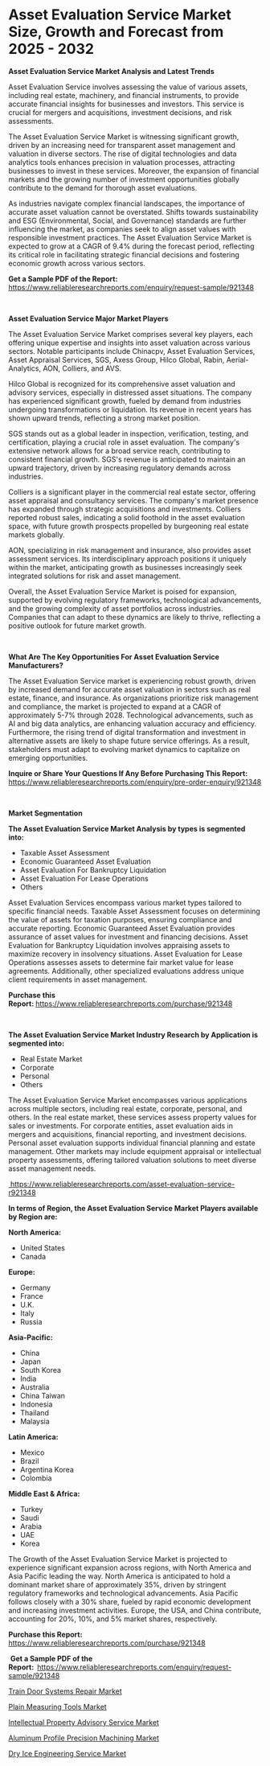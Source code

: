 <p><h1>Asset Evaluation Service Market Size, Growth and Forecast from 2025 - 2032</h1></p><p><strong>Asset Evaluation Service Market Analysis and Latest Trends</strong></p>
<p><p>Asset Evaluation Service involves assessing the value of various assets, including real estate, machinery, and financial instruments, to provide accurate financial insights for businesses and investors. This service is crucial for mergers and acquisitions, investment decisions, and risk assessments.</p><p>The Asset Evaluation Service Market is witnessing significant growth, driven by an increasing need for transparent asset management and valuation in diverse sectors. The rise of digital technologies and data analytics tools enhances precision in valuation processes, attracting businesses to invest in these services. Moreover, the expansion of financial markets and the growing number of investment opportunities globally contribute to the demand for thorough asset evaluations.</p><p>As industries navigate complex financial landscapes, the importance of accurate asset valuation cannot be overstated. Shifts towards sustainability and ESG (Environmental, Social, and Governance) standards are further influencing the market, as companies seek to align asset values with responsible investment practices. The Asset Evaluation Service Market is expected to grow at a CAGR of 9.4% during the forecast period, reflecting its critical role in facilitating strategic financial decisions and fostering economic growth across various sectors.</p></p>
<p><strong>Get a Sample PDF of the Report:&nbsp;</strong> <a href="https://www.reliableresearchreports.com/enquiry/request-sample/921348?utm_campaign=12&utm_medium=2&utm_source=Github&utm_content=ia&utm_term=07032025&utm_id=asset-evaluation-service">https://www.reliableresearchreports.com/enquiry/request-sample/921348</a></p>
<p>&nbsp;</p>
<p><strong>Asset Evaluation Service Major Market Players</strong></p>
<p><p>The Asset Evaluation Service Market comprises several key players, each offering unique expertise and insights into asset valuation across various sectors. Notable participants include Chinacpv, Asset Evaluation Services, Asset Appraisal Services, SGS, Axess Group, Hilco Global, Rabin, Aerial-Analytics, AON, Colliers, and AVS.</p><p>Hilco Global is recognized for its comprehensive asset valuation and advisory services, especially in distressed asset situations. The company has experienced significant growth, fueled by demand from industries undergoing transformations or liquidation. Its revenue in recent years has shown upward trends, reflecting a strong market position.</p><p>SGS stands out as a global leader in inspection, verification, testing, and certification, playing a crucial role in asset evaluation. The company's extensive network allows for a broad service reach, contributing to consistent financial growth. SGS's revenue is anticipated to maintain an upward trajectory, driven by increasing regulatory demands across industries.</p><p>Colliers is a significant player in the commercial real estate sector, offering asset appraisal and consultancy services. The company's market presence has expanded through strategic acquisitions and investments. Colliers reported robust sales, indicating a solid foothold in the asset evaluation space, with future growth prospects propelled by burgeoning real estate markets globally.</p><p>AON, specializing in risk management and insurance, also provides asset assessment services. Its interdisciplinary approach positions it uniquely within the market, anticipating growth as businesses increasingly seek integrated solutions for risk and asset management.</p><p>Overall, the Asset Evaluation Service Market is poised for expansion, supported by evolving regulatory frameworks, technological advancements, and the growing complexity of asset portfolios across industries. Companies that can adapt to these dynamics are likely to thrive, reflecting a positive outlook for future market growth.</p></p>
<p>&nbsp;</p>
<p><strong>What Are The Key Opportunities For Asset Evaluation Service Manufacturers?</strong></p>
<p><p>The Asset Evaluation Service market is experiencing robust growth, driven by increased demand for accurate asset valuation in sectors such as real estate, finance, and insurance. As organizations prioritize risk management and compliance, the market is projected to expand at a CAGR of approximately 5-7% through 2028. Technological advancements, such as AI and big data analytics, are enhancing valuation accuracy and efficiency. Furthermore, the rising trend of digital transformation and investment in alternative assets are likely to shape future service offerings. As a result, stakeholders must adapt to evolving market dynamics to capitalize on emerging opportunities.</p></p>
<p><strong>Inquire or Share Your Questions If Any Before Purchasing This Report:</strong> <a href="https://www.reliableresearchreports.com/enquiry/pre-order-enquiry/921348?utm_campaign=12&utm_medium=2&utm_source=Github&utm_content=ia&utm_term=07032025&utm_id=asset-evaluation-service">https://www.reliableresearchreports.com/enquiry/pre-order-enquiry/921348</a></p>
<p>&nbsp;</p>
<p><strong>Market Segmentation</strong></p>
<p><strong>The Asset Evaluation Service Market Analysis by types is segmented into:</strong></p>
<p><ul><li>Taxable Asset Assessment</li><li>Economic Guaranteed Asset Evaluation</li><li>Asset Evaluation For Bankruptcy Liquidation</li><li>Asset Evaluation For Lease Operations</li><li>Others</li></ul></p>
<p><p>Asset Evaluation Services encompass various market types tailored to specific financial needs. Taxable Asset Assessment focuses on determining the value of assets for taxation purposes, ensuring compliance and accurate reporting. Economic Guaranteed Asset Evaluation provides assurance of asset values for investment and financing decisions. Asset Evaluation for Bankruptcy Liquidation involves appraising assets to maximize recovery in insolvency situations. Asset Evaluation for Lease Operations assesses assets to determine fair market value for lease agreements. Additionally, other specialized evaluations address unique client requirements in asset management.</p></p>
<p><strong>Purchase this Report:&nbsp;</strong><a href="https://www.reliableresearchreports.com/purchase/921348?utm_campaign=12&utm_medium=2&utm_source=Github&utm_content=ia&utm_term=07032025&utm_id=asset-evaluation-service">https://www.reliableresearchreports.com/purchase/921348</a></p>
<p>&nbsp;</p>
<p><strong>The Asset Evaluation Service Market Industry Research by Application is segmented into:</strong></p>
<p><ul><li>Real Estate Market</li><li>Corporate</li><li>Personal</li><li>Others</li></ul></p>
<p><p>The Asset Evaluation Service Market encompasses various applications across multiple sectors, including real estate, corporate, personal, and others. In the real estate market, these services assess property values for sales or investments. For corporate entities, asset evaluation aids in mergers and acquisitions, financial reporting, and investment decisions. Personal asset evaluation supports individual financial planning and estate management. Other markets may include equipment appraisal or intellectual property assessments, offering tailored valuation solutions to meet diverse asset management needs.</p></p>
<p><a href="https://www.reliableresearchreports.com/asset-evaluation-service-r921348?utm_campaign=12&utm_medium=2&utm_source=Github&utm_content=ia&utm_term=07032025&utm_id=asset-evaluation-service">&nbsp;https://www.reliableresearchreports.com/asset-evaluation-service-r921348</a></p>
<p><strong>In terms of Region, the Asset Evaluation Service Market Players available by Region are:</strong></p>
<p>
    <p> <strong> North America: </strong>
        <ul>
            <li>United States</li>
            <li>Canada</li>
        </ul>
        </p> 
    <p> <strong> Europe: </strong>
        <ul>
            <li>Germany</li>
            <li>France</li>
            <li>U.K.</li>
            <li>Italy</li>
            <li>Russia</li>
        </ul>
        </p> 
    <p> <strong> Asia-Pacific: </strong>
        <ul>
            <li>China</li>
            <li>Japan</li>
            <li>South Korea</li>
            <li>India</li>
            <li>Australia</li>
            <li>China Taiwan</li>
            <li>Indonesia</li>
            <li>Thailand</li>
            <li>Malaysia</li>
        </ul>
        </p> 
    <p> <strong> Latin America: </strong>
        <ul>
            <li>Mexico</li>
            <li>Brazil</li>
            <li>Argentina Korea</li>
            <li>Colombia</li>
        </ul>
        </p> 
    <p> <strong> Middle East & Africa: </strong>
        <ul>
            <li>Turkey</li>
            <li>Saudi</li>
            <li>Arabia</li>
            <li>UAE</li>
            <li>Korea</li>
        </ul>
    </p>
    </p>
<p><p>The Growth of the Asset Evaluation Service Market is projected to experience significant expansion across regions, with North America and Asia Pacific leading the way. North America is anticipated to hold a dominant market share of approximately 35%, driven by stringent regulatory frameworks and technological advancements. Asia Pacific follows closely with a 30% share, fueled by rapid economic development and increasing investment activities. Europe, the USA, and China contribute, accounting for 20%, 10%, and 5% market shares, respectively.</p></p>
<p><strong>Purchase this Report: </strong><a href="https://www.reliableresearchreports.com/purchase/921348?utm_campaign=12&utm_medium=2&utm_source=Github&utm_content=ia&utm_term=07032025&utm_id=asset-evaluation-service">https://www.reliableresearchreports.com/purchase/921348</a></p>
<p>&nbsp;<strong>Get a Sample PDF of the Report:&nbsp;&nbsp;</strong><a href="https://www.reliableresearchreports.com/enquiry/request-sample/921348?utm_campaign=12&utm_medium=2&utm_source=Github&utm_content=ia&utm_term=07032025&utm_id=asset-evaluation-service">https://www.reliableresearchreports.com/enquiry/request-sample/921348</a></p>
<p><strong></strong></p>
<p><p><a href="https://github.com/ancsyanagha/Market-Research-Report-List-1/blob/main/train-door-systems-repair-market.md?utm_campaign=12&utm_medium=2&utm_source=Github&utm_content=ia&utm_term=07032025&utm_id=asset-evaluation-service">Train Door Systems Repair Market</a></p><p><a href="https://github.com/zoccohaniech/Market-Research-Report-List-1/blob/main/plain-measuring-tools-market.md?utm_campaign=12&utm_medium=2&utm_source=Github&utm_content=ia&utm_term=07032025&utm_id=asset-evaluation-service">Plain Measuring Tools Market</a></p><p><a href="https://github.com/guyotkiferhi/Market-Research-Report-List-1/blob/main/intellectual-property-advisory-service-market.md?utm_campaign=12&utm_medium=2&utm_source=Github&utm_content=ia&utm_term=07032025&utm_id=asset-evaluation-service">Intellectual Property Advisory Service Market</a></p><p><a href="https://github.com/prantoblouin/Market-Research-Report-List-1/blob/main/aluminum-profile-precision-machining-market.md?utm_campaign=12&utm_medium=2&utm_source=Github&utm_content=ia&utm_term=07032025&utm_id=asset-evaluation-service">Aluminum Profile Precision Machining Market</a></p><p><a href="https://github.com/naomaroaoonv/Market-Research-Report-List-1/blob/main/dry-ice-engineering-service-market.md?utm_campaign=12&utm_medium=2&utm_source=Github&utm_content=ia&utm_term=07032025&utm_id=asset-evaluation-service">Dry Ice Engineering Service Market</a></p></p>
